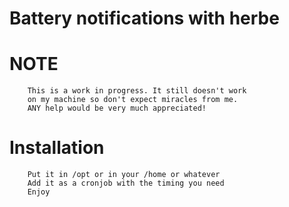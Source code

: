 # Battery notifications with herbe
# NOTE
        This is a work in progress. It still doesn't work
        on my machine so don't expect miracles from me.
        ANY help would be very much appreciated!
# Installation
        Put it in /opt or in your /home or whatever
        Add it as a cronjob with the timing you need
        Enjoy
